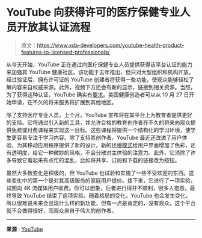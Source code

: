 # YouTube 向获得许可的医疗保健专业人员开放其认证流程

> 原文：<https://www.xda-developers.com/youtube-health-product-features-to-licensed-professionals/>

从今天开始，YouTube 正在通过向医疗保健专业人员提供获得该平台认证的能力来加强其 YouTube 健康社区。该功能于去年推出，但只对大型组织和机构开放。经过验证后，拥有许可证的 YouTube 创建者将获得一些功能，使观众能够轻松了解内容来自权威来源。此外，视频下方还会有新的显示，链接到相关资源。当然，为了获得这种认证，YouTube 确实有[要求](https://support.google.com/youtube/answer/9795167?hl=en)。美国健康创造者可以从 10 月 27 日开始申请，在不久的将来服务将扩展到其他地区。

除了支持医疗专业人员，上个月，YouTube 宣布将在其平台上为教育者提供更好的支持。它将通过引入新的工具，并允许合格的教育创作者在不久的将来向观众提供免费或付费课程来实现这一目标。这些课程将提供一个结构化的学习环境，使学生更容易专注于学习内容。除了支持其创作者，YouTube 最近还改进了用户体验，为其移动应用程序提供了新的设计。新的[环境模式](https://www.xda-developers.com/youtube-ui-revamp-ambient-mode/)给用户界面增加了色彩，还有透明度，给它一种微妙的风格，不会分散对主体验的注意力。此外，它消除了许多导致它看起来有点忙的混乱，比如将共享、订阅和下载的链接改为按钮。

虽然大多数变化是积极的，但 YouTube 也试验和实施了一些不受欢迎的东西。这些变化中的第一个是对其高级服务的家庭用户提价。接下来，它进行了一项实验，试图向 4K 流媒体用户收费。你可以想象，后者进行得并不顺利，很多人抱怨，最终导致 YouTube 结束了这项实验。随着格局的变化，YouTube 也会发生变化，所以很难说未来会出现什么样的新功能，但有一点是肯定的，没有观众，这个平台就不会做得很好，而观众来自于伟大的创作者。

* * *

**来源** : [YouTube](https://blog.youtube/news-and-events/new-ways-licensed-healthcare-professionals-product-feature-application/)
